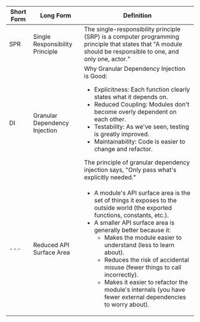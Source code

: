 | Short Form | Long Form | Definition |
| --- | --- | --- |
| SPR | Single Responsibility Principle | The single-responsibility principle (SRP) is a computer programming principle that states that "A module should be responsible to one, and only one, actor." |
| DI | Granular Dependency Injection | Why Granular Dependency Injection is Good: <ul><li> Explicitness: Each function clearly states what it depends on.</li> <li> Reduced Coupling: Modules don't become overly dependent on each other.</li> <li> Testability: As we've seen, testing is greatly improved.</li> <li> Maintainability: Code is easier to change and refactor.</li> </ul> The principle of granular dependency injection says, "Only pass what's explicitly needed."|
| --- | Reduced API Surface Area | <ul><li> A module's API surface area is the set of things it exposes to the outside world (the exported functions, constants, etc.).</li> <li>A smaller API surface area is generally better because it:<ul><li>Makes the module easier to understand (less to learn about).</li><li>Reduces the risk of accidental misuse (fewer things to call incorrectly).</li><li>Makes it easier to refactor the module's internals (you have fewer external dependencies to worry about).</li></ul></li> </ul> |
